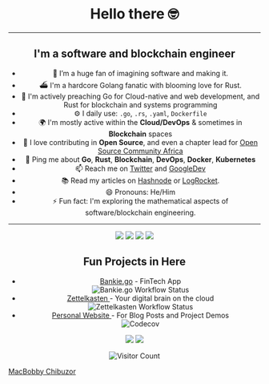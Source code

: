 <div align="center">
<h1>Hello there 🤓  </h1>
</div>


---

<div align="center">
 <h2> I'm a software and blockchain engineer </h2>

- 🌱 I’m a huge fan of imagining software and making it.
- ⛴ I'm a hardcore Golang fanatic with blooming love for Rust.
- 💚 I'm actively preaching Go for Cloud-native and web development, and Rust for blockchain and systems programming
- ⚙️ I daily use: `.go`, `.rs`, `.yaml`, `Dockerfile`
- 🌍 I'm mostly active within the **Cloud/DevOps** & sometimes in **Blockchain** spaces
- 💚 I love contributing in **Open Source**, and even a chapter lead for [Open Source Community Africa](https://oscafrica.org)
- 💬 Ping me about **Go**, **Rust**, **Blockchain**, **DevOps**, **Docker**, **Kubernetes**
- 📫 Reach me on [Twitter](https://twitter.com/ghostmac9) and [GoogleDev](https://g.dev/ghostmac)
- 📚 Read my articles on [Hashnode](https://ghostmac.hashnode.dev) or [LogRocket](https://blog.logrocket.com/author/macbobbychibuzor/).
- 😄 Pronouns: He/Him
- ⚡️ Fun fact: I'm exploring the mathematical aspects of software/blockchain engineering.

---
</div>

<div align="center">
<a href="https://www.rust-lang.org"><img src="https://img.shields.io/badge/LANG-Rust-f2cdcd?style=flat&logo=rust" /></a>
<a href="https://www.golang.org"><img src="https://img.shields.io/badge/LANG-Go-f2cdcd?style=flat&logo=go" /></a>
<a href="https://discord.gg/ghost_mac"><img src="https://img.shields.io/discord/831364077875626015?color=74c7ec&label=DISCORD&logo=discord" /></a>
<a href="https://github.com/theghostmac"><img src="https://img.shields.io/github/stars/theghostmac?color=cdd6f4&label=GITHUB&style=flat&logo=github" /></a>

</div>
<div align="center">
<h2>Fun Projects in Here </h2>
	<ul>
		<li><a href="https://github.com/theghostmac/bankie.go">Bankie.go</a> - FinTech App </li> <img alt="Bankie.go Workflow Status" src="https://img.shields.io/github/actions/workflow/status/theghostmac/bankie.go/build.yml">
    <li><a href="https://github.com/theghostmac/Zettelkasten">Zettelkasten </a> - Your digital brain on the cloud</li><img alt="Zettelkasten Workflow Status" src="https://img.shields.io/github/actions/workflow/status/theghostmac/Zettelkasten/build.yml">
     <li><a href="https://theghostmac.github.io">Personal Website </a> - For Blog Posts and Project Demos</li><img alt="Codecov" src="https://img.shields.io/codecov/c/github/theghostmac/theghostmac.github.io">
  		<br />
	</ul>
<img src="https://github-readme-stats.vercel.app/api?username=theghostmac&hide_title=true&hide_rank=true&show_icons=true&include_all_commits=true&line_height=24&hide_border=true&bg_color=1e1e2e&text_color=cdd6f4&icon_color=cba6f7&title_color=94e2d5" />
	<img src="https://github-readme-stats.vercel.app/api/top-langs/?username=theghostmac&hide_title=true&langs_count=8&layout=compact&hide_border=true&bg_color=1e1e2e&text_color=cdd6f4&icon_color=cba6f7&title_color=94e2d5" />


![Visitor Count](https://profile-counter.glitch.me/theghostmac/count.svg)


</div>

[MacBobby Chibuzor](https://theghostmac.github.io)
